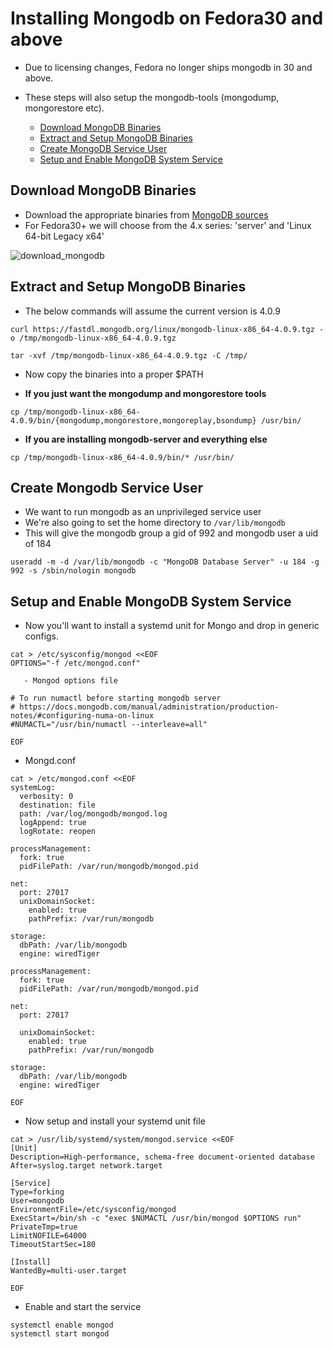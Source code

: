 Installing Mongodb on Fedora30 and above
=========================================

* Due to licensing changes, Fedora no longer ships mongodb in 30 and above.
* These steps will also setup the mongodb-tools (mongodump, mongorestore etc).

    * [Download MongoDB Binaries](#download-mongodb-binaries)
    * [Extract and Setup MongoDB Binaries](#extract-and-setup-mongodb-binaries)
    * [Create MongoDB Service User](#create-mongodb-service-user)
    * [Setup and Enable MongoDB System Service](#setup-and-enable-mongodb-system-service)

## Download MongoDB Binaries
   - Download the appropriate binaries from [MongoDB sources](https://www.mongodb.com/download-center/community)
   - For Fedora30+ we will choose from the 4.x series: 'server' and 'Linux 64-bit Legacy x64'

![download_mongodb](../image/download-mongodb?raw=true)

## Extract and Setup MongoDB Binaries
   - The below commands will assume the current version is 4.0.9

```
curl https://fastdl.mongodb.org/linux/mongodb-linux-x86_64-4.0.9.tgz -o /tmp/mongodb-linux-x86_64-4.0.9.tgz
```

```
tar -xvf /tmp/mongodb-linux-x86_64-4.0.9.tgz -C /tmp/

```

   - Now copy the binaries into a proper $PATH

   - **If you just want the mongodump and mongorestore tools**

```
cp /tmp/mongodb-linux-x86_64-4.0.9/bin/{mongodump,mongorestore,mongoreplay,bsondump} /usr/bin/
```

   - **If you are installing mongodb-server and everything else**

```
cp /tmp/mongodb-linux-x86_64-4.0.9/bin/* /usr/bin/
```

## Create Mongodb Service User
   - We want to run mongodb as an unprivileged service user
   - We're also going to set the home directory to `/var/lib/mongodb`
   - This will give the mongodb group a gid of 992 and mongodb user a uid of 184

```
useradd -m -d /var/lib/mongodb -c "MongoDB Database Server" -u 184 -g 992 -s /sbin/nologin mongodb
```

## Setup and Enable MongoDB System Service
   - Now you'll want to install a systemd unit for Mongo and drop in generic configs.

```
cat > /etc/sysconfig/mongod <<EOF
OPTIONS="-f /etc/mongod.conf"

   - Mongod options file

# To run numactl before starting mongodb server
# https://docs.mongodb.com/manual/administration/production-notes/#configuring-numa-on-linux
#NUMACTL="/usr/bin/numactl --interleave=all"

EOF
```

   - Mongd.conf

```
cat > /etc/mongod.conf <<EOF
systemLog:
  verbosity: 0
  destination: file
  path: /var/log/mongodb/mongod.log
  logAppend: true
  logRotate: reopen

processManagement:
  fork: true
  pidFilePath: /var/run/mongodb/mongod.pid

net:
  port: 27017
  unixDomainSocket:
    enabled: true
    pathPrefix: /var/run/mongodb

storage:
  dbPath: /var/lib/mongodb
  engine: wiredTiger

processManagement:
  fork: true
  pidFilePath: /var/run/mongodb/mongod.pid

net:
  port: 27017

  unixDomainSocket:
    enabled: true
    pathPrefix: /var/run/mongodb

storage:
  dbPath: /var/lib/mongodb
  engine: wiredTiger

EOF
```

   - Now setup and install your systemd unit file

```
cat > /usr/lib/systemd/system/mongod.service <<EOF
[Unit]
Description=High-performance, schema-free document-oriented database
After=syslog.target network.target

[Service]
Type=forking
User=mongodb
EnvironmentFile=/etc/sysconfig/mongod
ExecStart=/bin/sh -c "exec $NUMACTL /usr/bin/mongod $OPTIONS run"
PrivateTmp=true
LimitNOFILE=64000
TimeoutStartSec=180

[Install]
WantedBy=multi-user.target

EOF
```

   - Enable and start the service

```
systemctl enable mongod
systemctl start mongod
```
